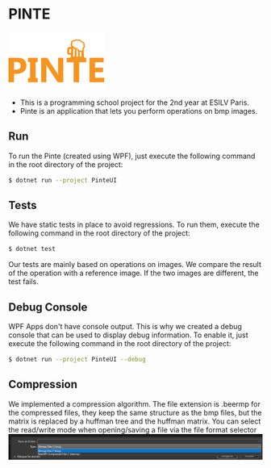 # PINTE

[![Logo](resources/pinte.png)](resources/logo.png)

* This is a programming school project for the 2nd year at ESILV Paris.
* Pinte is an application that lets you perform operations on bmp images.

## Run
To run the Pinte (created using WPF), just execute the following command in the root directory of the project: 
```bash
$ dotnet run --project PinteUI
```

## Tests
We have static tests in place to avoid regressions. To run them, execute the following command in the root directory of the project:
```bash
$ dotnet test
```
Our tests are mainly based on operations on images. We compare the result of the operation with a reference image. If the two images are different, the test fails.

## Debug Console
WPF Apps don't have console output.
This is why we created a debug console that can be used to display debug information.
To enable it, just execute the following command in the root directory of the project:
```bash
$ dotnet run --project PinteUI --debug
```

## Compression
We implemented a compression algorithm. The file extension is .beermp for the compressed files, they keep the same structure as the bmp files, but the matrix is replaced by a huffman tree and the huffman matrix.
You can select the read/write mode when opening/saving a file via the file format selector
[![File format selector](resources/fileformatselector.png)](resources/fileformatselector.png)


